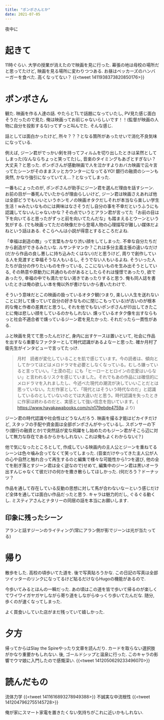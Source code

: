```yaml
---
title: "ポンポさんとか"
date: 2021-07-05
---
```


夜中に
# 起きて
11時ぐらい. 大学の授業が消えたので映画を見に行った. 幕張の地は母校の場所だと思ってたけど, 映画を見る場所に変わりつつある. お昼はベッカーズのハンバーガーを食べた. 高くなってない？
{{<tweet 1411938373820850176>}}

# ポンポさん
観た. 映画を作る人達の話. やたらとTLで話題になっていたし, PV見た感じ面白そうだったので見た. 俺は映画ってお前じゃないらしいです！！(監督が映画の人物に自分を投影するな)ってずっと叫んでた. そんな感じ.

話としては面白かったけど, 所々？？？となる箇所があったせいで消化不良気味になっている.

例えば, ジーン君がでっかい剣を持ってフィルムを切り出したときは呆然としてしまった(なんならちょっと笑ってた)し, 音楽のタイミングもあざとすぎない？大丈夫？と思った. ポンポさんが感動映画で人を泣かすよりおバカ映画で云々言ってたシーンがそのままスッとカウンターになってるYO! 銀行の融資のシーンも突然, かなり強引になっていてえ...？となってしまった.

一番もにょったのが, ポンポさんが助手にジーン君を選んだ理由を話すシーン. お前の目が一番死んでいたからが理由らしいけど, ジーン君は映画さえあれば他は全部どうでもいいというホンモノの映画オタクだしそれが本当なら楽しい学生生活！wみたいなものには興味はなさそうだし自分の事を不幸だというふうにも認識してないんじゃないかな？その点でいうとアラン君が言ってた「お前の目は下を向いてると思ったがずっと前を向いてたんだな」も踏まえるとウーンという気がする. (でも映画ってただの映像だから登場人物の心理描写が難しい媒体だよねという話はある. そこらへんは小説が得意とするところだよね.

「幸福は創造の敵」って言葉もかなり渋い顔をしてしまった. 不幸な自分たちだから創造ができるみたいな. ルサンチマンか？これは多分主義主張の違いなだけ(だから作品の良し悪しに持ち込みたくはない)だと思うけど, 周りで創作している人を見渡すと幸福そうな人もいるし, そうでない人もいるよね. そういった人たちが自分の作りたいものを作っている, ここにないものを生み出そうとしている, その熱意や原動力に共通のものがあるとしたらそれは憧憬であったり, 欲であったり, 幸福の中でも満たせない渇きであったりすると思う. 俺も同人誌を書いたときは俺の欲しい本を俺以外が書けないから書いたわけで.

そういう意味だとこの映画の扱っているオタク観(つまり, 楽しい人生を送れないことに対して燻っていて自分の好きなものに閉じこもっている)が古いのが根本的な俺と作者の差異だと思うし, それを他でもないポンポさんが(!)出してきたことに俺は悲しい顔をしているのかもしれない. 燻っているオタク像を出すならもっと社会不適合者で燻っているジーン君を見たかった. それだったら一貫性がある.

ふと映画を見てて思ったんだけど, 身内に出すケースは置いといて, 社会に作品を出すなら重要なファクターとして時代認識があるよなーと思った. 確か月村了衛先生がインタビューで言ってたっけ.

> 月村　読者が変化していることを肌で感じています。今の読者は、傾向としてかつてほどはメロドラマを必要としなくなっている。むしろ嫌っていると言っていい。『土漠の花』にも「ヒーローとヒロインの恋愛はいらない」と言われるリスクを感じていました。それでもあの作品には確信的にメロドラマを入れましたし、今述べた現代の潮流が決していいことだとは思っていない。ただ作家として、「現代とはそういう時代なのだ」と認識しているのとしていないのとでは大違いだと思う。時代認識を失ったときに作家は終わるのだと、実感として強い信念を抱いています。( https://www.hayakawabooks.com/n/n179ebde4759a より)

ジーン君の時代認識や社会性はどうなんだろう. 映画を撮る才能はピカイチだけど, スタッフの手配や資金面は全部ポンポさんがやっているし. スポンサーの下り(銀行の融資とか)で突然話が変な飛躍をし始めたのもジーン君がそこら辺に対して無力な存在であるからかもしれない. これは俺もよくわからない(？)

他で気になったところとして, 作成している映画内の主人公とジーンを重ねてるシーンは色々噛み合ってなくて笑ってしまった. (音楽だけやってきた主人公が人の心や自然と触れ合って再生するのと編集で様々な可能性から1つを選び, 他の全てを削ぎ落とすジーン君は全く逆なので)せめて, 編集中のジーン君は黒いオーラ出すんじゃなくて彼だけの何かを撒き散らしてほしかった. (何だろう？ドーナッツ？

作品を通して存在している反動の思想に対して馬が合わないなーという感じだけど全体を通しては面白い作品だったと思う. キャラは魅力的だし, ぐるぐる動くし. ミスティアさんとナタリーの同居の話を本当にお願いします.

## 印象に残ったシーン
アランと話すジーンのライティング(常にアラン側が影でジーンは光が当たってる)

# 帰り
散歩をした. 高校の頃歩いてた道を. 後で写真貼ろうかな. この日記の写真は全部ツイッターのリンクになってるけど貼るだけならHugoの機能があるので.

今歩いてみるとほんの一瞬だった. あの頃はこの道を皆で歩いて帰るのが楽しくてワイワイガヤガヤしながら寄り道をしながらゆっくり歩いてたんだな. 随分, 歩くのが速くなってしまった.

よく買食いしていた店がまだ残っていて嬉しかった.

# 夕方
帰ってからはSlay the Spireやったり文章を読んだり. カードを取らない選択肢がかなり重要かもしれない. 後, ゴールドシップと温泉に行った. このキャラの影響でウマ娘に入門したので感慨深い.
{{<tweet 1412050629233496070>}}
# 読んだもの
流体力学
{{<tweet 1411616893278949388>}}
不誠実な中流根性
{{<tweet 1412047962755145728>}}

俺が家にスマート家電を置きたくない気持ちがこれに近いかもしれない.
